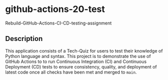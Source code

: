 # github-actions-20-test
Rebuild-GitHub-Actions-CI-CD-testing-assignment

## Description
This application consists of a Tech-Quiz for users to test their knowledge of Python language and syntax. This project is to demonstrate the use of GitHub Actions to to run Continuous Integration (CI) and Continuous Deployment (CD) tests to ensure consistency, quality, and deployment of latest code once all checks have been met and merged to `main`.

